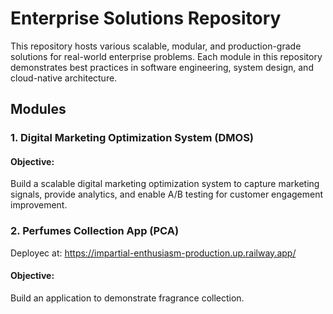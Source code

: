 # Enterprise Solutions Repository
This repository hosts various scalable, modular, and production-grade solutions for real-world enterprise problems. Each module in this repository demonstrates best practices in software engineering, system design, and cloud-native architecture.
## Modules
### 1. Digital Marketing Optimization System (DMOS)
#### Objective:
Build a scalable digital marketing optimization system to capture marketing signals, provide analytics, and enable A/B testing for customer engagement improvement.

### 2. Perfumes Collection App (PCA)
Deployec at: https://impartial-enthusiasm-production.up.railway.app/
#### Objective: 
Build an application to demonstrate fragrance collection.
